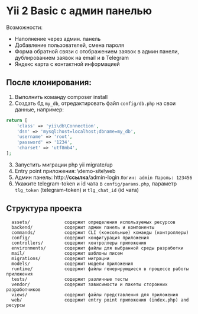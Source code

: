 # Yii 2 Basic с админ панелью

Возможности:
- Наполнение через админ. панель
- Добавление пользователей, смена пароля
- Форма обратной связи с отображением заявок в админ панели, дублированием заявок на email и в Telegram
- Яндекс карта с контактной информацией

После клонирования:
------------

1. Выполнить команду composer install
2. Создать бд `my_db`, отредактировать файл `config/db.php` на свои данные, например:
```php
return [
    'class' => 'yii\db\Connection',
    'dsn' => 'mysql:host=localhost;dbname=my_db',
    'username' => 'root',
    'password' => '1234',
    'charset' => 'utf8mb4',
];
```
3. Запустить миграции php yii migrate/up
4. Entry point приложения: \demo-site\web
5. Админ панель: 
http://**ссылка**/admin-login 
```Логин: admin Пароль: 123456```
6. Укажите telegram-token и id чата в `config/params.php`, параметр `tlg_token` (telegram-token) и `tlg_chat_id` (id чата)

Структура проекта
-------------------
      assets/             содержит определения используемых ресурсов
      backend/            содержит админ панель и компоненты
      commands/           содержит CLI (консольные) команды (контроллеры)
      config/             содержит конфигурация приложения
      controllers/        содержит контроллеры приложения
      environments/       содержит файлы для выбранной среды разработки
      mail/               содержит шаблоны писем
      migrations/         содержит миграции
      models/             содержит модели приложения
      runtime/            содержит файлы генерирующиеся в процессе работы приложения
      tests/              содержит различные тесты
      vendor/             содержит зависимости и пакеты сторонних разработчиков
      views/              содержит файлы представления для приложения
      web/                содержит entry point приложения (index.php) and ресурсы
